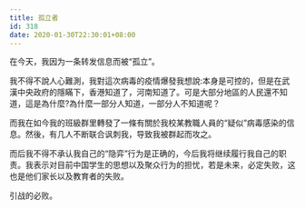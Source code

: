 ```yaml
---
title: 孤立者
id: 318
date: 2020-01-30T22:30:01+08:00
---
```



在今天，我因为一条转发信息而被“孤立”。

我不得不說人心難測，我對這次病毒的疫情爆發我想說:本身是可控的，但是在武漢中央政府的隱瞞下，香港知道了，河南知道了。可是大部分地區的人民還不知道，這是為什麼?為什麼一部分人知道，一部分人不知道呢？

而我在如今我的班級群里轉發了一條有關於我校某教職人員的“疑似”病毒感染的信息。然後，有几人不断联合讽刺我，导致我被群起而攻之。

而后我不得不承认我自己的“隐弈”行为是正确的，今后我将继续履行我自己的职责。我表示对目前中国学生的思想以及聚众行为的担忧，若是未来，必定失败，这也是他们家长以及教育者的失败。

引战的必败。
<!-- more -->
